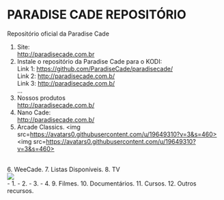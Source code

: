PARADISE CADE REPOSITÓRIO
=========================

Repositório oficial da Paradise Cade

1. Site:<br>
    http://paradisecade.com.br
2. Instale o repositório da Paradise Cade para o KODI:<br>
    Link 1: https://github.com/ParadiseCade/paradisecade/<br>
    Link 2: http://paradisecade.com.b/<br>
    Link 3: http://paradisecade.com.b/<br>
    ...
3. Nossos produtos<br>
    http://paradisecade.com.b/<br>
4. Nano Cade:<br>
    http://paradisecade.com.b/
5. Arcade Classics.
<img src=https://avatars0.githubusercontent.com/u/19649310?v=3&s=460>
<img src=https://avatars0.githubusercontent.com/u/19649310?v=3&s=460>
<br>
6. WeeCade.
7. Listas Disponíveis.
8. TV<br>
<img src=https://avatars0.githubusercontent.com/u/19649310?v=3&s=460><br>
    - 1.
    - 2.
    - 3.
    - 4.
9. Filmes.
10. Documentários.
11. Cursos.
12. Outros recursos.
